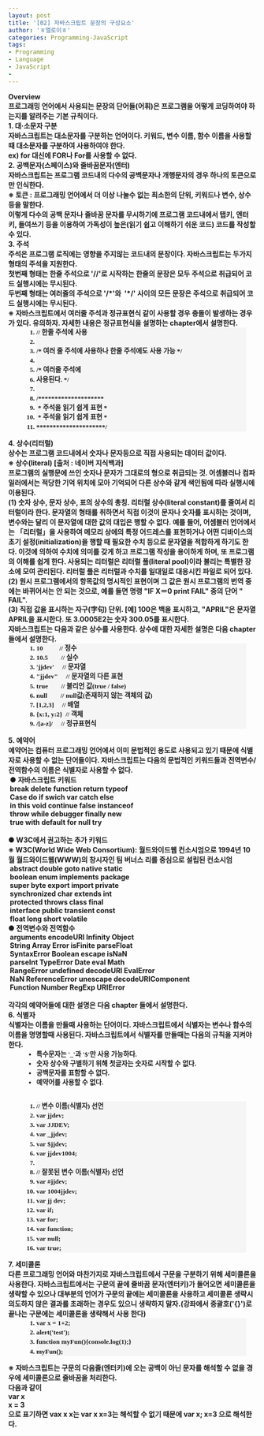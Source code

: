 ```yaml
---
layout: post
title: '[02] 자바스크립트 문장의 구성요소'
author: 'ㅎ엘로이ㅎ'
categories: Programming-JavaScript
tags:
- Programming
- Language
- JavaScript
-
---
```



<script> location.href='https://cafe.naver.com/develoid/701706' ; </script>

<div><b><span>Overview</span></b></div><div><b></div><div><span>프로그래밍 언어에서 사용되는 문장의 단어들(어휘)은 프로그램을 어떻게 코딩하여야 하는지를 알려주는 기본 규칙이다.</span></div><div><b></div><div><b></div><div><b><span>1. 대</span><span>·소문자 구분</span></b></div><div><b></div><div><span>자바스크립트는 대소문자를 구분하는 언어이다. 키워드, 변수 이름, 함수 이름을 사용할때 대소문자를 구분하여 사용하여야 한다.&nbsp;</span></div><div><span>ex) for 대신에 FOR나 For를 사용할 수 없다.&nbsp;</span></div><div><b></div><div><b></div><div><b><span>2. 공백문자(스페이스)와 줄바꿈문자(엔터)</span></b></div><div><b></div><div><span>자바스크립트는 프로그램 코드내의 다수의 공백문자나 개행문자의 경우 하나의 토큰으로만 인식한다.</span></div><div><b><div><span>※ 토큰 : 프로그래밍 언어에서 더 이상 나눌수 없는 최소한의 단위, 키워드나 변수, 상수등을 말한다.</span></div></blockquote><span>이렇게 다수의 공백 문자나 줄바꿈 문자를 무시하기에 프로그램 코드내에서 탭키, 엔터키, 들여쓰기 등을 이용하여 가독성이 높은(읽기 쉽고 이해하기 쉬운 코드) 코드를 작성할 수 있다.</span></div><div><b></div><div><b></div><div><b><span>3. 주석</span></b></div><div><b></div><div><span>주석은 프로그램 로직에는 영향을 주지않는 코드내의 문장이다. 자바스크립트는 두가지 형태의 주석을 지원한다.</span></div><div><span>첫번째 형태는 한줄 주석으로 '//'로 시작하는 한줄의 문장은 모두 주석으로 취급되어 코드 실행시에는 무시된다.</span></div><div><span>두번째 형태는 여러줄의 주석으로 '/*'와 &nbsp;'*/' 사이의 모든 문장은 주석으로 취급되어 코드 실행시에는 무시된다.</span></div><b><div><span>※ 자바스크립트에서 여러줄 주석과 정규표현식 같이 사용할 경우 충돌이 발생하는 경우가 있다. 유의하자. 자세한 내용은 정규표현식을 설명하는 chapter에서 설명한다.</span></div></blockquote><div><b></div><div><ol style="margin: 0px 7px 13px 40px; padding: 0px 7px; line-height: 19.2px; font-family: Consolas, 나눔고딕코딩, monospace, Arial; font-size: 12px;"><li style="font-family: 나눔고딕, NanumGothic, 돋움; font-size: 10pt; list-style: decimal; margin: 0px 7px 0px 10px; padding: 0px; background-color: rgb(245, 245, 245);"><div>// 한줄 주석에 사용</div></li><li style="font-family: 나눔고딕, NanumGothic, 돋움; font-size: 10pt; list-style: decimal; margin: 0px 7px 0px 10px; padding: 0px; background-color: rgb(245, 245, 245);"><div>&nbsp;</div></li><li style="font-family: 나눔고딕, NanumGothic, 돋움; font-size: 10pt; list-style: decimal; margin: 0px 7px 0px 10px; padding: 0px; background-color: rgb(245, 245, 245);"><div><span>/* 여러 줄 주석에 사용하나 한줄 주석에도 사용 가능 */</span></div></li><li style="font-family: 나눔고딕, NanumGothic, 돋움; font-size: 10pt; list-style: decimal; margin: 0px 7px 0px 10px; padding: 0px; background-color: rgb(245, 245, 245);"><div>&nbsp;</div></li><li style="font-family: 나눔고딕, NanumGothic, 돋움; font-size: 10pt; list-style: decimal; margin: 0px 7px 0px 10px; padding: 0px; background-color: rgb(245, 245, 245);"><div><span>/* 여러줄 주석에</span></div></li><li style="font-family: 나눔고딕, NanumGothic, 돋움; font-size: 10pt; list-style: decimal; margin: 0px 7px 0px 10px; padding: 0px; background-color: rgb(245, 245, 245);"><div><span>사용된다. */</span></div></li><li style="font-family: 나눔고딕, NanumGothic, 돋움; font-size: 10pt; list-style: decimal; margin: 0px 7px 0px 10px; padding: 0px; background-color: rgb(245, 245, 245);"><div>&nbsp;</div></li><li style="font-family: 나눔고딕, NanumGothic, 돋움; font-size: 10pt; list-style: decimal; margin: 0px 7px 0px 10px; padding: 0px; background-color: rgb(245, 245, 245);"><div><span>/********************</span></div></li><li style="font-family: 나눔고딕, NanumGothic, 돋움; font-size: 10pt; list-style: decimal; margin: 0px 7px 0px 10px; padding: 0px; background-color: rgb(245, 245, 245);"><div><span>&nbsp;* 주석을 읽기 쉽게 표현 *</span></div></li><li style="font-family: 나눔고딕, NanumGothic, 돋움; font-size: 10pt; list-style: decimal; margin: 0px 7px 0px 10px; padding: 0px; background-color: rgb(245, 245, 245);"><div><span>&nbsp;* 주석을 읽기 쉽게 표현 *</span></div></li><li style="font-family: 나눔고딕, NanumGothic, 돋움; font-size: 10pt; list-style: decimal; margin: 0px 7px 0px 10px; padding: 0px; background-color: rgb(245, 245, 245);"><div><span>*********************/</span></div></li></ol></div><div><b></div><div><b></div><div><b><span>4. 상수(리터럴)</span></b></div><div><b></div><div><span>상수는 프로그램 코드내에서 숫자나 문자등으로 직접 사용되는 데이터 값이다.</span></div><b><div><span>※&nbsp;</span><span>상수(literal) [출처 : 네이버 지식백과]</span></div><div><span>프로그램의 실행문에 쓰인 숫자나 문자가 그대로의 형으로 취급되는 것. 어셈블러나 컴파일러에서는 적당한 기억 위치에 모아 기억되어 다른 상수와 같게 색인됨에 따라 실행시에 이용된다.</span></div><div><span>(1) 숫자 상수, 문자 상수, 표의 상수의 총칭. 리터럴 상수(literal constant)를 줄여서 리터럴이라 한다. 문자열의 형태를 취하면서 직접 이것이 문자나 숫자를 표시하는 것이며, 변수와는 달리 이 문자열에 대한 값의 대입은 행할 수 없다. 예를 들어, 어셈블러 언어에서는 「리터럴」을 사용하여 메모리 상에의 특정 어드레스를 표현하거나 어떤 디바이스의 초기 설정(initialization)을 행할 때 필요한 수치 등으로 문자열을 적합하게 하기도 한다. 이것에 의하여 수치에 의미를 갖게 하고 프로그램 작성을 용이하게 하며, 또 프로그램의 이해를 쉽게 한다. 사용되는 리터럴은 리터럴 풀(literal pool)이라 불리는 특별한 장소에 모여 관리된다. 리터럴 풀은 리터럴과 수치를 일대일로 대응시킨 파일로 되어 있다.</span></div><div><span>(2) 원시 프로그램에서의 항목값의 명시적인 표현이며 그 값은 원시 프로그램의 번역 중에는 바뀌어서는 안 되는 것으로, 예를 들면 명령 "IF X＝0 print FAIL" 중의 단어 " FAIL".</span></div><div><span>(3) 직접 값을 표시하는 자구(字句) 단위. [예] 100은 백을 표시하고, "APRIL"은 문자열 APRIL을 표시한다. 또 3.0005E2는 숫자 300.05를 표시한다.</span></div><div><span><b></span></div></blockquote><span>자바스크립트는 다음과 같은 상수를 사용한다. 상수에 대한 자세한 설명은 다음 chapter들에서 설명한다.</span><div><span><b></span></div><div><ol style="margin: 0px 7px 13px 40px; padding: 0px 7px; line-height: 19.2px; font-family: Consolas, 나눔고딕코딩, monospace, Arial;"><li style="font-family: 나눔고딕, NanumGothic, 돋움; font-size: 10pt; list-style: decimal; margin: 0px 7px 0px 10px; padding: 0px; background-color: rgb(245, 245, 245);"><div><span>10</span><span>&nbsp; &nbsp; &nbsp; &nbsp; &nbsp;&nbsp;</span><span>// 정수</span></div></li><li style="font-family: 나눔고딕, NanumGothic, 돋움; font-size: 10pt; list-style: decimal; margin: 0px 7px 0px 10px; padding: 0px; background-color: rgb(245, 245, 245);"><div><span>10.5</span><span>&nbsp; &nbsp; &nbsp; &nbsp;&nbsp;</span><span>// 실수</span></div></li><li style="font-family: 나눔고딕, NanumGothic, 돋움; font-size: 10pt; list-style: decimal; margin: 0px 7px 0px 10px; padding: 0px; background-color: rgb(245, 245, 245);"><div><span>'jjdev'</span><span>&nbsp;&nbsp; &nbsp;&nbsp;</span><span>// 문자열</span></div></li><li style="font-family: 나눔고딕, NanumGothic, 돋움; font-size: 10pt; list-style: decimal; margin: 0px 7px 0px 10px; padding: 0px; background-color: rgb(245, 245, 245);"><div><span>"jjdev"</span><span>&nbsp;&nbsp; &nbsp;&nbsp;</span><span>// 문자열의 다른 표현</span></div></li><li style="font-family: 나눔고딕, NanumGothic, 돋움; font-size: 10pt; list-style: decimal; margin: 0px 7px 0px 10px; padding: 0px; background-color: rgb(245, 245, 245);"><div><span>true</span><span>&nbsp; &nbsp; &nbsp; &nbsp;&nbsp;</span><span>// 불리언 값(true / false)</span></div></li><li style="font-family: 나눔고딕, NanumGothic, 돋움; font-size: 10pt; list-style: decimal; margin: 0px 7px 0px 10px; padding: 0px; background-color: rgb(245, 245, 245);"><div><span>null</span><span>&nbsp;&nbsp; &nbsp;&nbsp; &nbsp;&nbsp;</span><span>// null값(존재하지 않는 객체의 값)</span></div></li><li style="font-family: 나눔고딕, NanumGothic, 돋움; font-size: 10pt; list-style: decimal; margin: 0px 7px 0px 10px; padding: 0px; background-color: rgb(245, 245, 245);"><div><span>[</span><span>1</span><span>,</span><span>2</span><span>,</span><span>3</span><span>]</span><span>&nbsp;&nbsp; &nbsp;&nbsp;</span><span>// 배열</span></div></li><li style="font-family: 나눔고딕, NanumGothic, 돋움; font-size: 10pt; list-style: decimal; margin: 0px 7px 0px 10px; padding: 0px; background-color: rgb(245, 245, 245);"><div><span>{</span><span>x:</span><span>1</span><span>,&nbsp;y:</span><span>2</span><span>}</span><span>&nbsp;&nbsp;</span><span>// 객체</span></div></li><li style="font-family: 나눔고딕, NanumGothic, 돋움; font-size: 10pt; list-style: decimal; margin: 0px 7px 0px 10px; padding: 0px; background-color: rgb(245, 245, 245);"><div><span>/[a-z]/</span><span>&nbsp;&nbsp; &nbsp;&nbsp;</span><span>// 정규표현식</span></div></li></ol></div><div><span><b></span></div><div><span><b></span></div><div><span><b><span>5. 예약어</span></b></span></div><div><span><b></span></div><div><span>예약어는 컴퓨터 프로그래밍 언어에서 이미 문법적인 용도로 사용되고 있기 때문에 식별자로 사용할 수 없는 단어들이다. 자바스크립트는 다음의 문법적인 키워드들과 전역변수/전역함수의 이름은 식별자로 사용할 수 없다.</span></div><div><span><b></span></div><div><span><div><span>&nbsp;</span><b><span>●&nbsp;자바스크립트 키워드</span></b></div><div><b><b></b></div><div><span>&nbsp;break delete function return typeof&nbsp;</span></div><div><span>&nbsp;Case do if swich var catch else&nbsp;</span></div><div><span>&nbsp;in this void continue false instanceof&nbsp;</span></div><div><span>&nbsp;throw while debugger finally new&nbsp;</span></div><div><span>&nbsp;true with default for null try</span></div><div><span>&nbsp; &nbsp;</span></div></span><span><div><b><span>●&nbsp;W3C에서 권고하는 추가 키워드</span></b></div></span></div><b><span><div><b><span>※ W3C(</span></b><span>World Wide Web Consortium):&nbsp;</span><span>월드와이드웹 컨소시엄으로 1994년 10월 월드와이드웹(WWW)의 창시자인 팀 버너스 리를 중심으로 설립된 컨소시엄</span></div></span></blockquote><div><span><div><b><b></b></div><div><span>&nbsp;abstract double goto native static&nbsp;</span></div><div><span>&nbsp;boolean enum implements package&nbsp;</span></div><div><span>&nbsp;super byte export import private&nbsp;</span></div><div><span>&nbsp;synchronized char extends int&nbsp;</span></div><div><span>&nbsp;protected throws class final&nbsp;</span></div><div><span>&nbsp;interface public transient const&nbsp;</span></div><div><span>&nbsp;float long short volatile&nbsp;</span></div><div><b></div></span><span><div><b><span>●&nbsp;전역변수와 전역함수</span></b></div><div><b><b></b></div><div><span>&nbsp;arguments encodeURI Infinity Object &nbsp;</span></div><div><span>&nbsp;String Array Error isFinite parseFloat &nbsp;</span></div><div><span>&nbsp;SyntaxError Boolean escape isNaN &nbsp;</span></div><div><span>&nbsp;parseInt TypeError Date eval Math &nbsp;</span></div><div><span>&nbsp;RangeError undefined decodeURI EvalError &nbsp;</span></div><div><span>&nbsp;NaN ReferenceError unescape decodeURIComponent &nbsp;</span></div><div><span>&nbsp;Function Number RegExp URIError</span></div></span></div><div><span>&nbsp;</span></div><div><span>각각의 예약어들에 대한 설명은 다음 chapter 들에서 설명한다.</span></div><div><span><b></span></div><div><span><b></span></div><div><b><span>6. 식별자</span></b></div><div><b></div><div><span>식별자는 이름을 만들때 사용하는 단어이다. 자바스크립트에서 식별자는 변수나 함수의 이름을 명명할때 사용된다. 자바스크립트에서 식별자를 만들때는 다음의 규칙을 지켜야 한다.</span></div><div><b></div><div><ul style="margin: 0px 7px 13px 40px; padding: 0px 7px;"><li style="font-family: 나눔고딕, NanumGothic, 돋움; font-size: 10pt; list-style: disc; margin: 0px 7px 0px 10px; padding: 0px;"><span>특수문자는 '_'과 '$'만 사용 가능하다.</span></li><li style="font-family: 나눔고딕, NanumGothic, 돋움; font-size: 10pt; list-style: disc; margin: 0px 7px 0px 10px; padding: 0px;"><span>숫자 상수와 구별하기 위해 첫글자는 숫자로 시작할 수 없다.</span></li><li style="font-family: 나눔고딕, NanumGothic, 돋움; font-size: 10pt; list-style: disc; margin: 0px 7px 0px 10px; padding: 0px;"><span>공백문자를 표함할 수 없다.</span></li><li style="font-family: 나눔고딕, NanumGothic, 돋움; font-size: 10pt; list-style: disc; margin: 0px 7px 0px 10px; padding: 0px;"><span>예약어를 사용할 수 없다.</span></li></ul></div><div><span>&nbsp;</span></div><ol style="margin: 0px 7px 13px 40px; padding: 0px 7px; color: rgb(32, 32, 32); line-height: 19.2px; font-family: Consolas, 나눔고딕코딩, monospace, Arial;"><li style="font-family: 나눔고딕, NanumGothic, 돋움; font-size: 10pt; list-style: decimal; margin: 0px 7px 0px 10px; padding: 0px; background-color: rgb(245, 245, 245);"><div><span>// 변수 이름(식별자) 선언</span></div></li><li style="font-family: 나눔고딕, NanumGothic, 돋움; font-size: 10pt; list-style: decimal; margin: 0px 7px 0px 10px; padding: 0px; background-color: rgb(245, 245, 245);"><div><span>var</span><span>&nbsp;jjdev;</span></div></li><li style="font-family: 나눔고딕, NanumGothic, 돋움; font-size: 10pt; list-style: decimal; margin: 0px 7px 0px 10px; padding: 0px; background-color: rgb(245, 245, 245);"><div><span>var</span><span>&nbsp;JJDEV;</span></div></li><li style="font-family: 나눔고딕, NanumGothic, 돋움; font-size: 10pt; list-style: decimal; margin: 0px 7px 0px 10px; padding: 0px; background-color: rgb(245, 245, 245);"><div><span>var</span><span>&nbsp;_jjdev;</span></div></li><li style="font-family: 나눔고딕, NanumGothic, 돋움; font-size: 10pt; list-style: decimal; margin: 0px 7px 0px 10px; padding: 0px; background-color: rgb(245, 245, 245);"><div><span>var</span><span>&nbsp;$jjdev;</span></div></li><li style="font-family: 나눔고딕, NanumGothic, 돋움; font-size: 10pt; list-style: decimal; margin: 0px 7px 0px 10px; padding: 0px; background-color: rgb(245, 245, 245);"><div><span>var</span><span>&nbsp;jjdev1004;</span></div></li><li style="font-family: 나눔고딕, NanumGothic, 돋움; font-size: 10pt; list-style: decimal; margin: 0px 7px 0px 10px; padding: 0px; background-color: rgb(245, 245, 245);"><div><span>&nbsp;</span></div></li><li style="font-family: 나눔고딕, NanumGothic, 돋움; font-size: 10pt; list-style: decimal; margin: 0px 7px 0px 10px; padding: 0px; background-color: rgb(245, 245, 245);"><div><span>// 잘못된 변수 이름(식별자) 선언</span></div></li><li style="font-family: 나눔고딕, NanumGothic, 돋움; font-size: 10pt; list-style: decimal; margin: 0px 7px 0px 10px; padding: 0px; background-color: rgb(245, 245, 245);"><div><span>var</span><span>&nbsp;#jjdev;</span></div></li><li style="font-family: 나눔고딕, NanumGothic, 돋움; font-size: 10pt; list-style: decimal; margin: 0px 7px 0px 10px; padding: 0px; background-color: rgb(245, 245, 245);"><div><span>var</span><span>&nbsp;1004jjdev;</span></div></li><li style="font-family: 나눔고딕, NanumGothic, 돋움; font-size: 10pt; list-style: decimal; margin: 0px 7px 0px 10px; padding: 0px; background-color: rgb(245, 245, 245);"><div><span>var</span><span>&nbsp;jj dev;</span></div></li><li style="font-family: 나눔고딕, NanumGothic, 돋움; font-size: 10pt; list-style: decimal; margin: 0px 7px 0px 10px; padding: 0px; background-color: rgb(245, 245, 245);"><div><span>var</span><span>&nbsp;</span><span>if</span><span>;</span></div></li><li style="font-family: 나눔고딕, NanumGothic, 돋움; font-size: 10pt; list-style: decimal; margin: 0px 7px 0px 10px; padding: 0px; background-color: rgb(245, 245, 245);"><div><span>var</span><span>&nbsp;</span><span>for</span><span>;</span></div></li><li style="font-family: 나눔고딕, NanumGothic, 돋움; font-size: 10pt; list-style: decimal; margin: 0px 7px 0px 10px; padding: 0px; background-color: rgb(245, 245, 245);"><div><span>var</span><span>&nbsp;</span><span>function</span><span>;</span></div></li><li style="font-family: 나눔고딕, NanumGothic, 돋움; font-size: 10pt; list-style: decimal; margin: 0px 7px 0px 10px; padding: 0px; background-color: rgb(245, 245, 245);"><div><span>var</span><span>&nbsp;</span><span>null</span><span>;</span></div></li><li style="font-family: 나눔고딕, NanumGothic, 돋움; font-size: 10pt; list-style: decimal; margin: 0px 7px 0px 10px; padding: 0px; background-color: rgb(245, 245, 245);"><div><span>var</span><span>&nbsp;</span><span>true</span><span>;</span></div></li></ol><div><span><b></span></div><div><span><b></span></div><div><span><b><span>7. 세미콜론</span></b></span></div><div><span><b></span></div><div><span>다른 프로그래밍 언어와 마찬가지로 자바스크립트에서 구문을 구분하기 위해 세미콜론을 사용한다. 자바스크립트에서는 구문의 끝에 줄바꿈 문자(엔터키)가 들어오면 세미콜론을 생략할 수 있으나 대부분의 언어가 구문의 끝에는 세미콜론을 사용하고 세미콜론 생략시 의도하지 않은 결과를 초래하는 경우도 있으니 생략하지 말자.(강좌에서 중괄호('{}')로 끝나는 구문에는 세미콜론을 생략해서 사용 한다)</span></div><div><span><b></span></div><div><ol style="margin: 0px 7px 13px 40px; padding: 0px 7px; line-height: 19.2px; font-family: Consolas, 나눔고딕코딩, monospace, Arial;"><li style="font-family: 나눔고딕, NanumGothic, 돋움; font-size: 10pt; list-style: decimal; margin: 0px 7px 0px 10px; padding: 0px; background-color: rgb(245, 245, 245);"><div><span>var</span><span>&nbsp;x&nbsp;=&nbsp;</span><span>1</span><span>+</span><span>2</span><span>;</span></div></li><li style="font-family: 나눔고딕, NanumGothic, 돋움; font-size: 10pt; list-style: decimal; margin: 0px 7px 0px 10px; padding: 0px; background-color: rgb(245, 245, 245);"><div><span>alert</span><span>(</span><span>'test'</span><span>)</span><span>;</span></div></li><li style="font-family: 나눔고딕, NanumGothic, 돋움; font-size: 10pt; list-style: decimal; margin: 0px 7px 0px 10px; padding: 0px; background-color: rgb(245, 245, 245);"><div><span>function</span><span>&nbsp;myFun</span><span>(</span><span>)</span><span>{</span><span>console.</span><span>log</span><span>(</span><span>1</span><span>)</span><span>;</span><span>}</span></div></li><li style="font-family: 나눔고딕, NanumGothic, 돋움; font-size: 10pt; list-style: decimal; margin: 0px 7px 0px 10px; padding: 0px; background-color: rgb(245, 245, 245);"><div><span>myFun</span><span>(</span><span>)</span><span>;</span></div></li></ol></div><div><div><b></div><div><span>※ 자바스크립트는 구문의 다음줄(엔터키)에 오는 공백이 아닌 문자를 해석할 수 없을 경우에 세미콜론으로 줄바꿈을 처리한다.</span><b></div><div><span>다음과 같이&nbsp;</span></div><div><span>var x</span></div><div><span>x = 3</span></div><div><span>으로 표기하면 vax x x는 var x x=3는 해석할 수 없기 때문에 var x; x=3 으로 해석한다.</span></div><div><div><p><b></p></div></div></div>
